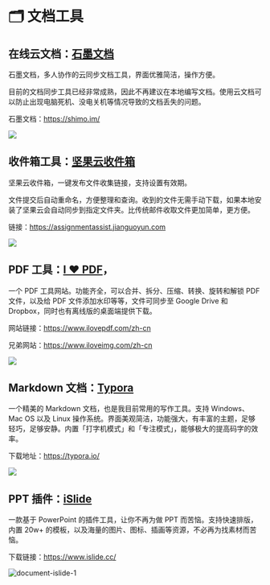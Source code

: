 # 🗂 文档工具



## 在线云文档：[石墨文档](https://shimo.im/)



石墨文档，多人协作的云同步文档工具，界面优雅简洁，操作方便。

 

目前的文档同步工具已经非常成熟，因此不再建议在本地编写文档。使用云文档可以防止出现电脑死机、没电关机等情况导致的文档丢失的问题。

 

石墨文档：https://shimo.im/



![](https://mayandev.oss-cn-hangzhou.aliyuncs.com/blog/daily-share-4.png)



## 收件箱工具：[坚果云收件箱](https://assignmentassist.jianguoyun.com)

 

坚果云收件箱，一键发布文件收集链接，支持设置有效期。

 

文件提交后自动重命名，方便整理和查询。收到的文件无需手动下载，如果本地安装了坚果云会自动同步到指定文件夹。比传统邮件收取文件更加简单，更方便。

 

链接：https://assignmentassist.jianguoyun.com

 

![](https://mayandev.oss-cn-hangzhou.aliyuncs.com/blog/daily-share-5.png)





## PDF 工具：[I ❤️ PDF](https://www.ilovepdf.com/zh-cn)，



一个 PDF 工具网站。功能齐全，可以合并、拆分、压缩、转换、旋转和解锁 PDF 文件，以及给 PDF 文件添加水印等等，文件可同步至 Google Drive 和 Dropbox，同时也有离线版的桌面端提供下载。



网站链接：https://www.ilovepdf.com/zh-cn



兄弟网站：https://www.iloveimg.com/zh-cn



![](https://mayandev.oss-cn-hangzhou.aliyuncs.com/blog/daily-share-document-1.png)

## Markdown 文档：[Typora](https://typora.io/) 



一个精美的 Markdown 文档，也是我目前常用的写作工具。支持 Windows、Mac OS 以及 Linux 操作系统。界面美观简洁，功能强大，有丰富的主题，足够轻巧，足够安静。内置「打字机模式」和「专注模式」，能够极大的提高码字的效率。



下载地址：https://typora.io/

![](https://mayandev.oss-cn-hangzhou.aliyuncs.com/blog/document-typora.png)



## PPT 插件：[iSlide](https://www.islide.cc/)



一款基于 PowerPoint 的插件工具，让你不再为做 PPT 而苦恼。支持快速排版，内置 20w+ 的模板，以及海量的图片、图标、插画等资源，不必再为找素材而苦恼。



下载链接：https://www.islide.cc/

![document-islide-1](https://mayandev.oss-cn-hangzhou.aliyuncs.com/blog/document-islide-1.png)